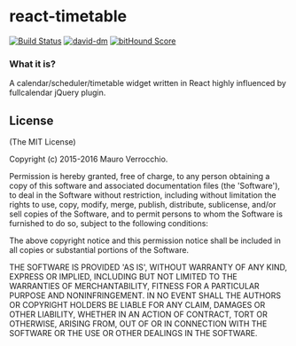 # react-timetable

[![Build Status](https://travis-ci.org/maur8ino/react-timetable.svg?branch=master)](https://travis-ci.org/maur8ino/react-timetable)
[![david-dm](https://david-dm.org/maur8ino/react-timetable.svg)](https://david-dm.org/maur8ino/react-timetable.svg)
[![bitHound Score](https://www.bithound.io/github/maur8ino/react-timetable/badges/score.svg)](https://www.bithound.io/github/maur8ino/react-timetable)

### What it is?

A calendar/scheduler/timetable widget written in React highly influenced by fullcalendar jQuery plugin.

## License

(The MIT License)

Copyright (c) 2015-2016 Mauro Verrocchio.

Permission is hereby granted, free of charge, to any person obtaining a copy of this software and associated documentation files (the 'Software'), to deal in the Software without restriction, including without limitation the rights to use, copy, modify, merge, publish, distribute, sublicense, and/or sell copies of the Software, and to permit persons to whom the Software is furnished to do so, subject to the following conditions:

The above copyright notice and this permission notice shall be included in all copies or substantial portions of the Software.

THE SOFTWARE IS PROVIDED 'AS IS', WITHOUT WARRANTY OF ANY KIND, EXPRESS OR IMPLIED, INCLUDING BUT NOT LIMITED TO THE WARRANTIES OF MERCHANTABILITY, FITNESS FOR A PARTICULAR PURPOSE AND NONINFRINGEMENT. IN NO EVENT SHALL THE AUTHORS OR COPYRIGHT HOLDERS BE LIABLE FOR ANY CLAIM, DAMAGES OR OTHER LIABILITY, WHETHER IN AN ACTION OF CONTRACT, TORT OR OTHERWISE, ARISING FROM, OUT OF OR IN CONNECTION WITH THE SOFTWARE OR THE USE OR OTHER DEALINGS IN THE SOFTWARE.
